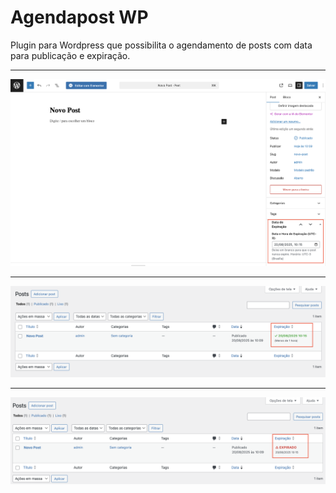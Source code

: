# Agendapost WP
Plugin para Wordpress que possibilita o agendamento de posts com data para publicação e expiração.

---

<p align="center">
  <img src="https://github.com/leonardossdelfino/agendapost-wp/blob/main/images/program_post.png" alt="Programando Post" width="1000">
</p>

---

<p align="center">
  <img src="https://github.com/leonardossdelfino/agendapost-wp/blob/main/images/post_valid.png" alt="Programando Post" width="1000">
</p>

---

<p align="center">
  <img src="https://github.com/leonardossdelfino/agendapost-wp/blob/main/images/post_expired.png" alt="Programando Post" width="1000">
</p>
